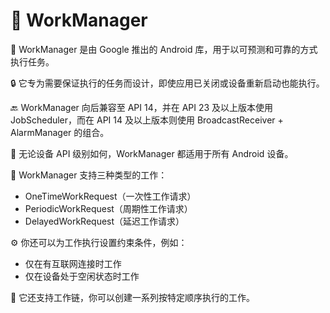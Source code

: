 # 🔧 WorkManager

🚀 WorkManager 是由 Google 推出的 Android 库，用于以可预测和可靠的方式执行任务。

🔒 它专为需要保证执行的任务而设计，即使应用已关闭或设备重新启动也能执行。

🔙 WorkManager 向后兼容至 API 14，并在 API 23 及以上版本使用 JobScheduler，而在 API 14 及以上版本则使用 BroadcastReceiver + AlarmManager 的组合。

📱 无论设备 API 级别如何，WorkManager 都适用于所有 Android 设备。

🔢 WorkManager 支持三种类型的工作：
- OneTimeWorkRequest（一次性工作请求）
- PeriodicWorkRequest（周期性工作请求）
- DelayedWorkRequest（延迟工作请求）

⚙️ 你还可以为工作执行设置约束条件，例如：
- 仅在有互联网连接时工作
- 仅在设备处于空闲状态时工作

🔗 它还支持工作链，你可以创建一系列按特定顺序执行的工作。